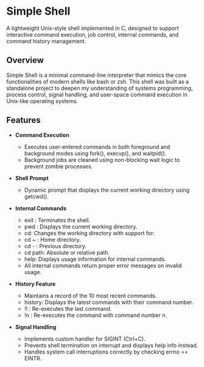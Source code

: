 # Simple Shell

A lightweight Unix-style shell implemented in C, designed to support interactive command execution, job control, internal commands, and command history management.

## Overview

Simple Shell is a minimal command-line interpreter that mimics the core functionalities of modern shells like bash or zsh. This shell was built as a standalone project to deepen my understanding of systems programming, process control, signal handling, and user-space command execution in Unix-like operating systems.

## Features

* **Command Execution**
    -    Executes user-entered commands in both foreground and background modes using fork(), execvp(), and waitpid().
    -    Background jobs are cleaned using non-blocking wait logic to prevent zombie processes.
      
* **Shell Prompt**
    -  Dynamic prompt that displays the current working directory using getcwd().
    
* **Internal Commands**
  - exit : Terminates the shell.
  -  pwd : Displays the current working directory.
  - cd: Changes the working directory with support for:
  -  cd ~ : Home directory.
  -  cd - : Previous directory.
  -  cd path: Absolute or relative path.
  -  help: Displays usage information for internal commands.
  -  All internal commands return proper error messages on invalid usage.
* **History Feature**
  -  Maintains a record of the 10 most recent commands.
  -  history: Displays the latest commands with their command number.
  -  !! : Re-executes the last command.
  -  !n : Re-executes the command with command number n.
* **Signal Handling**
  -  Implements custom handler for SIGINT (Ctrl+C).
  -  Prevents shell termination on interrupt and displays help info instead.
  -  Handles system call interruptions correctly by checking errno == EINTR.

